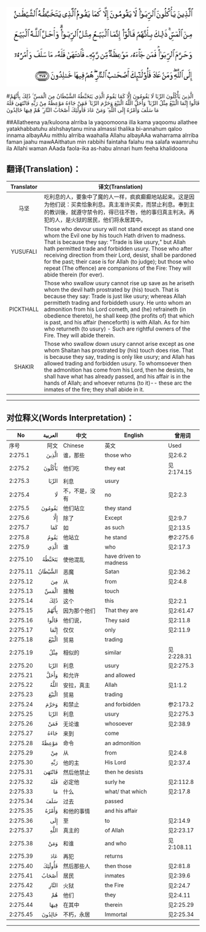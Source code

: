 ![002:275](images/002_275.gif)

#الَّذِينَ يَأْكُلُونَ الرِّبَا لَا يَقُومُونَ إِلَّا كَمَا يَقُومُ الَّذِي يَتَخَبَّطُهُ الشَّيْطَانُ مِنَ الْمَسِّ ۚ ذَٰلِكَ بِأَنَّهُمْ قَالُوا إِنَّمَا الْبَيْعُ مِثْلُ الرِّبَا ۗ وَأَحَلَّ اللَّهُ الْبَيْعَ وَحَرَّمَ الرِّبَا ۚ فَمَنْ جَاءَهُ مَوْعِظَةٌ مِنْ رَبِّهِ فَانْتَهَىٰ فَلَهُ مَا سَلَفَ وَأَمْرُهُ إِلَى اللَّهِ ۖ وَمَنْ عَادَ فَأُولَٰئِكَ أَصْحَابُ النَّارِ ۖ هُمْ فِيهَا خَالِدُونَ 

##Allatheena ya/kuloona alrriba la yaqoomoona illa kama yaqoomu allathee yatakhabbatuhu alshshaytanu mina almassi thalika bi-annahum qaloo innama albayAAu mithlu alrriba waahalla Allahu albayAAa waharrama alrriba faman jaahu mawAAithatun min rabbihi faintaha falahu ma salafa waamruhu ila Allahi waman AAada faola-ika as-habu alnnari hum feeha khalidoona 

## 翻译(Translation)：

| Translator | 译文(Translation)                                            |
| :--------: | ------------------------------------------------------------ |
|    马坚    | 吃利息的人，要象中了魔的人一样，疯疯癫癫地站起来。这是因为他们说：买卖恰象利息。真主准许买卖，而禁止利息。奉到主的教训後，就遵守禁令的，得已往不咎，他的事归真主判决。再犯的人，是火狱的居民，他们将永居其中。 |
|  YUSUFALI  | Those who devour usury will not stand except as stand one whom the Evil one by his touch Hath driven to madness. That is because they say: "Trade is like usury," but Allah hath permitted trade and forbidden usury. Those who after receiving direction from their Lord, desist, shall be pardoned for the past; their case is for Allah (to judge); but those who repeat (The offence) are companions of the Fire: They will abide therein (for ever). |
| PICKTHALL  | Those who swallow usury cannot rise up save as he ariseth whom the devil hath prostrated by (his) touch. That is because they say: Trade is just like usury; whereas Allah permitteth trading and forbiddeth usury. He unto whom an admonition from his Lord cometh, and (he) refraineth (in obedience thereto), he shall keep (the profits of) that which is past, and his affair (henceforth) is with Allah. As for him who returneth (to usury) - Such are rightful owners of the Fire. They will abide therein. |
|   SHAKIR   | Those who swallow down usury cannot arise except as one whom Shaitan has prostrated by (his) touch does rise. That is because they say, trading is only like usury; and Allah has allowed trading and forbidden usury. To whomsoever then the admonition has come from his Lord, then he desists, he shall have what has already passed, and his affair is in the hands of Allah; and whoever returns (to it)-- these arc the inmates of the fire; they shall abide in it. |

---

## 对位释义(Words Interpretation)：

| No   | العربية | 中文    | English | 曾用词 |
| ---- | ------: | ------- | ------- | ------ |
| 序号 |    阿文 | Chinese | 英文    | Used   |
| 2:275.1  | الَّذِينَ   | 谁，那些           | those who              | 见2:6.2    |
| 2:275.2  | يَأْكُلُونَ  | 他们吃             | they eat               | 见2:174.15 |
| 2:275.3  | الرِّبَا   | 利息               | usury                  |            |
| 2:275.4  | لَا      | 不，不是，没有     | no                     | 见2:2.3    |
| 2:275.5  | يَقُومُونَ  | 他们站立           | they stand             |            |
| 2:275.6  | إِلَّا     | 除了               | Except                 | 见2:9.7    |
| 2:275.7  | كَمَا     | 如                 | as such                | 见2:13.5   |
| 2:275.8  | يَقُومُ    | 他站立             | he stand               | 参2:275.6  |
| 2:275.9  | الَّذِي    | 谁                 | who                    | 见2:17.3   |
| 2:275.10 | يَتَخَبَّطُهُ  | 使他混乱           | have driven to madness |            |
| 2:275.11 | الشَّيْطَانُ | 恶魔               | Satan                  | 见2:36.2   |
| 2:275.12 | مِنَ      | 从                 | from                   | 见2:4.8    |
| 2:275.13 | الْمَسِّ    | 接触               | touch                  |            |
| 2:275.14 | ذَٰلِكَ     | 这个           | this                   | 见2:2.1    |
| 2:275.15 | بِأَنَّهُمْ   | 因为那个他们       | That they are          | 见2:61.47  |
| 2:275.16 | قَالُوا   | 他们说，           | They said              | 见2:11.8   |
| 2:275.17 | إِنَّمَا    | 仅仅               | only                   | 见2:11.9   |
| 2:275.18 | الْبَيْعُ   | 贸易               | trading                |            |
| 2:275.19 | مِثْلُ     | 相似的             | similar                | 见2:228.31 |
| 2:275.20 | الرِّبَا   | 利息               | usury                  | 见2:275.3  |
| 2:275.21 | وَأَحَلَّ    | 和允许             | and allowed            |            |
| 2:275.22 | اللَّهُ    | 安拉，真主         | Allah                  | 见1:1.2    |
| 2:275.23 | الْبَيْعَ   | 贸易               | trading                |            |
| 2:275.24 | وَحَرَّمَ    | 和禁止             | and forbidden          | 参2:173.2  |
| 2:275.25 | الرِّبَا   | 利息               | usury                  | 见2:275.3  |
| 2:275.26 | فَمَنْ     | 无论谁             | whosoever              | 见2:38.9   |
| 2:275.27 | جَاءَهُ    | 来到               | come                   |            |
| 2:275.28 | مَوْعِظَةٌ   | 命令               | an admonition          |            |
| 2:275.29 | مِنْ      | 从                 | from                   | 见2:4.8    |
| 2:275.30 | رَبِّهِ     | 他的主             | His Lord               | 见2:37.4   |
| 2:275.31 | فَانْتَهَىٰ  | 然后他禁止         | then he desists        |            |
| 2:275.32 | فَلَهُ     | 必定他             | surly he               | 见2:112.8  |
| 2:275.33 | مَا      | 什么               | what/ that which       | 见2:17.8   |
| 2:275.34 | سَلَفَ     | 过去               | passed                 |            |
| 2:275.35 | وَأَمْرُهُ   | 和他的事情         | and his affair         |            |
| 2:275.36 | إِلَى     | 至                 | to                     | 见2:14.9   |
| 2:275.37 |    اللَّهِ | 真主的         | of Allah               | 见2:23.17  |
| 2:275.38 | وَمَنْ     | 和谁               | and who                | 见2:108.11 |
| 2:275.39 | عَادَ     | 再犯               | returns                |            |
| 2:275.40 | فَأُولَٰئِكَ  | 然后那些人         | then those             | 见2:81.8   |
| 2:275.41 | أَصْحَابُ   | 居民               | inmates                | 见2:39.6   |
| 2:275.42 | النَّارِ   | 火狱               | the Fire               | 见2:24.7   |
| 2:275.43 | هُمْ      | 他们               | they                   | 见2:4.11   |
| 2:275.44 | فِيهَا    | 在其中             | therein                | 见2:25.29  |
| 2:275.45 | خَالِدُونَ  | 不朽，永居         | Immortal               | 见2:25.34  |

---
